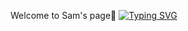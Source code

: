 Welcome to Sam's page👋
[![Typing SVG](https://readme-typing-svg.herokuapp.com?lines=Full+Stack+Software+Engineer;Always+learning+new+tech)](https://git.io/typing-svg)

<!--
**samhcarrasco/samhcarrasco** is a ✨ _special_ ✨ repository because its `README.md` (this file) appears on your GitHub profile.

Here are some ideas to get you started:

- 🔭 I’m currently working on ...
- 🌱 I’m currently learning ...
- 👯 I’m looking to collaborate on ...
- 🤔 I’m looking for help with ...
- 💬 Ask me about ...
- 📫 How to reach me: ...
- 😄 Pronouns: ...
- ⚡ Fun fact: ...
-->
